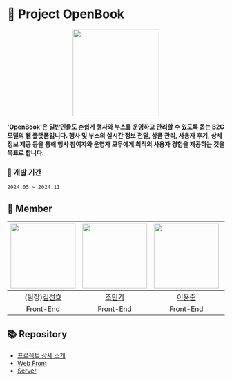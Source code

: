 
# 📙 Project OpenBook

<p align="center"><img src="https://github.com/Project-OpenBook/.github/assets/126096318/caf12569-f0ec-420e-acd8-7c9b3052cf3a" width="200" height="200"/></p>

**'OpenBook'은 일반인들도 손쉽게 행사와 부스를 운영하고 관리할 수 있도록 돕는 B2C 모델의 웹 플랫폼입니다. 행사 및 부스의 실시간 정보 전달, 상품 관리, 사용자 후기, 상세 정보 제공 등을 통해 행사 참여자와 운영자 모두에게 최적의 사용자 경험을 제공하는 것을 목표로 합니다.**

### 📅 개발 기간
`2024.05 ~ 2024.11`

## 🤝 Member
  
|<img width=150 src="https://avatars.githubusercontent.com/u/111634448?v=4" />|<img width=150 src="https://avatars.githubusercontent.com/u/58856846?v=4" />|<img width=150 src="https://avatars.githubusercontent.com/u/59019137?v=4" />|<img width=150 src="https://avatars.githubusercontent.com/u/105481797?v=4" />|<img width=150 src="https://avatars.githubusercontent.com/u/126096318?v=4" />|
|:----:|:----:|:----:|:----:|:----:|
| (팀장)[김선호](https://github.com/Sunho-97) | [조민기](https://github.com/Nail0606) | [이용준](https://github.com/Goongam) | [문시원](https://github.com/muncool39) | [민서연](https://github.com/gitseoyeon) |
| Front-End | Front-End | Front-End | Back-End | Back-End |


## 📚 Repository
- [프로젝트 상세 소개](https://github.com/Project-OpenBook/.github)
- [Web Front](https://github.com/Project-OpenBook/Web)
- [Server](https://github.com/Project-OpenBook/openbook-server)




